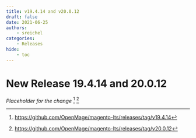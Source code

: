 ```yaml
---
title: v19.4.14 and v20.0.12
draft: false
date: 2021-06-25
authors:
    - sreichel
categories:
    - Releases
hide:
    - toc
---
```


# New Release 19.4.14 and 20.0.12

_Placeholder for the change_ [^1] [^2]

<!-- more -->

[^1]: https://github.com/OpenMage/magento-lts/releases/tag/v19.4.14
[^2]: https://github.com/OpenMage/magento-lts/releases/tag/v20.0.12
